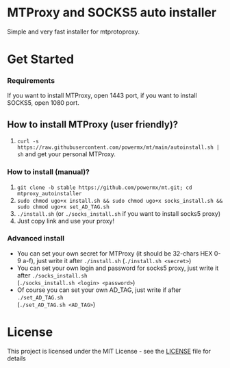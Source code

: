 # MTProxy and SOCKS5 auto installer

Simple and very fast installer for mtprotoproxy.

# Get Started

### Requirements

If you want to install MTProxy, open 1443 port, if you want to install SOCKS5, open 1080 port.

## How to install MTProxy (user friendly)?

1. `curl -s https://raw.githubusercontent.com/powermx/mt/main/autoinstall.sh | sh` and get your personal MTProxy.       

### How to install (manual)?
1. `git clone -b stable https://github.com/powermx/mt.git; cd mtproxy_autoinstaller`
2. `sudo chmod ugo+x install.sh && sudo chmod ugo+x socks_install.sh && sudo chmod ugo+x set_AD_TAG.sh`
3. `./install.sh` (or `./socks_install.sh` if you want to install socks5 proxy)
4. Just copy link and use your proxy!

### Advanced install
- You can set your own secret for MTProxy (it should be 32-chars HEX 0-9 a-f), just write it after `./install.sh`
(`./install.sh <secret>`)
- You can set your own login and password for socks5 proxy, just write it after `./socks_install.sh`          
(`./socks_install.sh <login> <password>`)
- Of course you can set your own AD_TAG, just write if after `./set_AD_TAG.sh`                 
(`./set_AD_TAG.sh <AD_TAG>`)

# License

This project is licensed under the MIT License - see the [LICENSE](LICENSE) file for details
